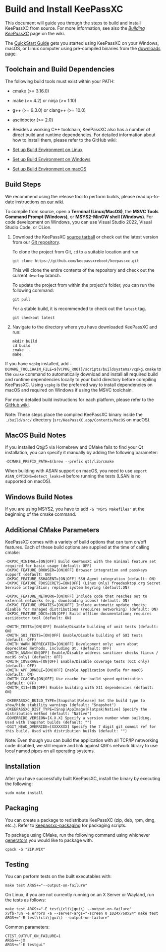 # Build and Install KeePassXC

This document will guide you through the steps to build and install KeePassXC from source.
For more information, see also the [_Building KeePassXC_](https://github.com/keepassxreboot/keepassxc/wiki/Building-KeePassXC) page on the wiki.

The [QuickStart Guide](https://keepassxc.org/docs/KeePassXC_GettingStarted.html) gets you started using KeePassXC on your Windows, macOS, or Linux computer using pre-compiled binaries from the [downloads page](https://keepassxc.org/download).

## Toolchain and Build Dependencies

The following build tools must exist within your PATH:

* cmake (>= 3.16.0)
* make (>= 4.2) or ninja (>= 1.10)
* g++ (>= 9.3.0) or clang++ (>= 10.0)
* asciidoctor (>= 2.0)

* Besides a working C++ toolchain, KeePassXC also has a number of direct build and runtime dependencies. For detailed information about how to install them, please refer to the GitHub wiki:

* [Set up Build Environment on Linux](https://github.com/keepassxreboot/keepassxc/wiki/Set-up-Build-Environment-on-Linux)
* [Set up Build Environment on Windows](https://github.com/keepassxreboot/keepassxc/wiki/Set-up-Build-Environment-on-Windows)
* [Set up Build Environment on macOS](https://github.com/keepassxreboot/keepassxc/wiki/Set-up-Build-Environment-on-macOS)

## Build Steps

We recommend using the release tool to perform builds, please read up-to-date instructions [on our wiki](https://github.com/keepassxreboot/keepassxc/wiki/Building-KeePassXC#building-using-the-release-tool).

To compile from source, open a **Terminal (Linux/MacOS)**, the **MSVC Tools Command Prompt (Windows)**, or **MSYS2-MinGW shell (Windows)**. For code development on Windows, you can use Visual Studio 2022, Visual Studio Code, or CLion.

1. Download the KeePassXC [source tarball](https://keepassxc.org/download#source) or check out the latest version from our [Git repository](https://github.com/keepassxreboot/keepassxc).

   To clone the project from Git, `cd` to a suitable location and run

   ```
   git clone https://github.com/keepassxreboot/keepassxc.git
   ```

   This will clone the entire contents of the repository and check out the current `develop` branch.

   To update the project from within the project's folder, you can run the following command:

   ```
   git pull
   ```

   For a stable build, it is recommended to check out the `latest` tag.

   ```
   git checkout latest
   ```

2. Navigate to the directory where you have downloaded KeePassXC and run:

   ```
   mkdir build
   cd build
   cmake ..
   make
   ```

If you have `vcpkg` installed, add `-DCMAKE_TOOLCHAIN_FILE=${VCPKG_ROOT}/scripts/buildsystems/vcpkg.cmake` to the `cmake` command to automatically download and install all required build and runtime dependencies locally to your build directory before compiling KeePassXC. Using `vcpkg` is the preferred way to install dependencies on macOS and required on Windows if using the MSVC toolchain.

For more detailed build instructions for each platform, please refer to the [GitHub wiki](https://github.com/keepassxreboot/keepassxc/wiki/Building-KeePassXC).

Note: These steps place the compiled KeePassXC binary inside the `./build/src/` directory (`src/KeePassXC.app/Contents/MacOS` on macOS).

## MacOS Build Notes

If you installed Qt@5 via Homebrew and CMake fails to find your Qt installation, you can specify it manually by adding the following parameter:

`-DCMAKE_PREFIX_PATH=$(brew --prefix qt)/lib/cmake`

When building with ASAN support on macOS, you need to use `export ASAN_OPTIONS=detect_leaks=0` before running the tests (LSAN is no supported on macOS).

## Windows Build Notes

If you are using MSYS2, you have to add ```-G "MSYS Makefiles"``` at the beginning of the cmake command.

## Additional CMake Parameters

KeePassXC comes with a variety of build options that can turn on/off features. Each of these build options are supplied at the time of calling cmake:

```
-DKPXC_MINIMAL=[ON|OFF] Build KeePassXC with the minimal feature set required for basic usage (default: OFF)
-DKPXC_FEATURE_BROWSER=[ON|OFF] Browser integration and passkeys support (default: ON)
-DKPXC_FEATURE_SSHAGENT=[ON|OFF] SSH Agent integration (default: ON)
-DKPXC_FEATURE_FDOSECRETS=[ON|OFF] (Linux Only) freedesktop.org Secret Service integration; replace system keyring (default:ON)

-DKPXC_FEATURE_NETWORK=[ON|OFF] Include code that reaches out to external networks (e.g. downloading icons) (default: ON)
-DKPXC_FEATURE_UPDATES=[ON|OFF] Include automatic update checks; disable for managed distributions (requires networking) (default: ON)
-DKPXC_FEATURE_DOCS=[ON|OFF] Build offline documentation; requires asciidoctor tool (default: ON)

-DWITH_TESTS=[ON|OFF] Enable/Disable building of unit tests (default: ON)
-DWITH_GUI_TESTS=[ON|OFF] Enable/Disable building of GUI tests (default: OFF)
-DWITH_WARN_DEPRECATED=[ON|OFF] Development only: warn about deprecated methods, including Qt. (default: OFF)
-DWITH_ASAN=[ON|OFF] Enable/Disable address sanitizer checks (Linux / macOS only) (default: OFF)
-DWITH_COVERAGE=[ON|OFF] Enable/Disable coverage tests (GCC only) (default: OFF)
-DWITH_APP_BUNDLE=[ON|OFF] Enable Application Bundle for macOS (default: ON)
-DWITH_CCACHE=[ON|OFF] Use ccache for build speed optimization (default: OFF)
-DWITH_X11=[ON|OFF] Enable building with X11 dependencies (default: ON)

-DKEEPASSXC_BUILD_TYPE=[Snapshot|Release] Set the build type to show/hide stability warnings (default: "Snapshot")
-DKEEPASSXC_DIST_TYPE=[Snap|AppImage|Flatpak|Native] Specify the distribution method (default: "Native")
-DOVERRIDE_VERSION=[X.X.X] Specify a version number when building. Used with snapshot builds (default: "")
-DGIT_HEAD_OVERRIDE=[XXXXXXX] Specify the 7 digit git commit ref for this build. Used with distribution builds (default: "")
```

Note: Even though you can build the application with all TCP/IP networking code disabled, we still require and link against
Qt6's network library to use local named pipes on all operating systems.

## Installation

After you have successfully built KeePassXC, install the binary by executing the following:

```
sudo make install
```

## Packaging

You can create a package to redistribute KeePassXC (zip, deb, rpm, dmg, etc..). Refer to [keepassxc-packaging](https://github.com/keepassxreboot/keepassxc-packaging) for packaging scripts.

To package using CMake, run the following command using whichever [generators](https://cmake.org/cmake/help/latest/manual/cpack-generators.7.html) you would like to package with.

```
cpack -G "ZIP;WIX"
```

## Testing

You can perform tests on the built executables with:

```
make test ARGS+="--output-on-failure"
```

On Linux, if you are not currently running on an X Server or Wayland, run the tests as follows:

```
make test ARGS+="-E test\(cli\|gui\) --output-on-failure"
xvfb-run -e errors -a --server-args="-screen 0 1024x768x24" make test ARGS+="-R test\(cli\|gui\) --output-on-failure"
```

Common parameters:

```
CTEST_OUTPUT_ON_FAILURE=1
ARGS+=-jX
ARGS+="-E testgui"
```
